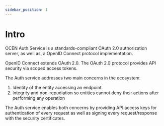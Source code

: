 ```yaml
---
sidebar_position: 1
---
```

# Intro

OCEN Auth Service is a standards-compliant OAuth 2.0 authorization server, as well as, a OpenID Connect protocol implementation.

OpenID Connect extends OAuth 2.0. The OAuth 2.0 protocol provides API security via scoped access tokens.

The Auth service addresses two main concerns in the ecosystem:

1. Identity of the entity accessing an endpoint
2. Integrity and non-repudiation so entities cannot deny their actions after performing any operation

The Auth service enables both concerns by providing API access keys for authentication of every request as well as signing 
every request/response with the security certificates.